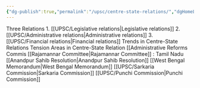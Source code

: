 ```yaml
---
{"dg-publish":true,"permalink":"/upsc/centre-state-relations/","dgHomeLink":true,"dgPassFrontmatter":false}
---
```


Three Relations
	1. [[UPSC/Legislative relations|Legislative relations]]
	2. [[UPSC/Administrative relations|Administrative relations]]
	3. [[UPSC/Financial relations|Financial relations]]
Trends in Centre-State Relations
	Tension Areas in Centre-State Relation
	[[Administrative Reforms Commis
	[[Rajamannar Committee|Rajamannar Committee]] : Tamil Nadu
	[[Anandpur Sahib Resolution|Anandpur Sahib Resolution]]
	[[West Bengal Memorandum|West Bengal Memorandum]]
	[[UPSC/Sarkaria Commission|Sarkaria Commission]] 
	[[UPSC/Punchi Commission|Punchi Commission]]
	
	
	
	